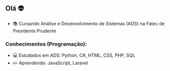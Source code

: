 ## Olá 👽

- 📚 Cursando Análise e Desenvolvimento de Sistemas (ADS) na Fatec de Presidente Prudente

### Conhecimentos (Programação):
- 💻 Estudados em ADS: Python, C#, HTML, CSS, PHP, SQL
- ✏️ Aprendendo: JavaScript, Laravel
